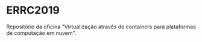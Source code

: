 # ERRC2019
Repositório da oficina "Virtualização através de containers para plataformas de computação em nuvem".
